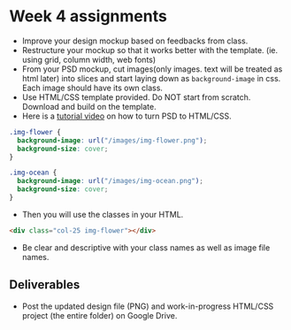 # Week 4 assignments

- Improve your design mockup based on feedbacks from class. 
- Restructure your mockup so that it works better with the template. (ie. using grid, column width, web fonts)
- From your PSD mockup, cut images(only images. text will be treated as html later) into slices and start laying down as `background-image` in css. Each image should have its own class.
- Use HTML/CSS template provided. Do NOT start from scratch. Download and build on the template.
- Here is a [tutorial video]() on how to turn PSD to HTML/CSS.

```css
.img-flower {
  background-image: url("/images/img-flower.png");
  background-size: cover;
}

.img-ocean {
  background-image: url("/images/img-ocean.png");
  background-size: cover;
}
```
- Then you will use the classes in your HTML.
```html
<div class="col-25 img-flower"></div>
```
- Be clear and descriptive with your class names as well as image file names.

## Deliverables
- Post the updated design file (PNG) and work-in-progress HTML/CSS project (the entire folder) on Google Drive.
